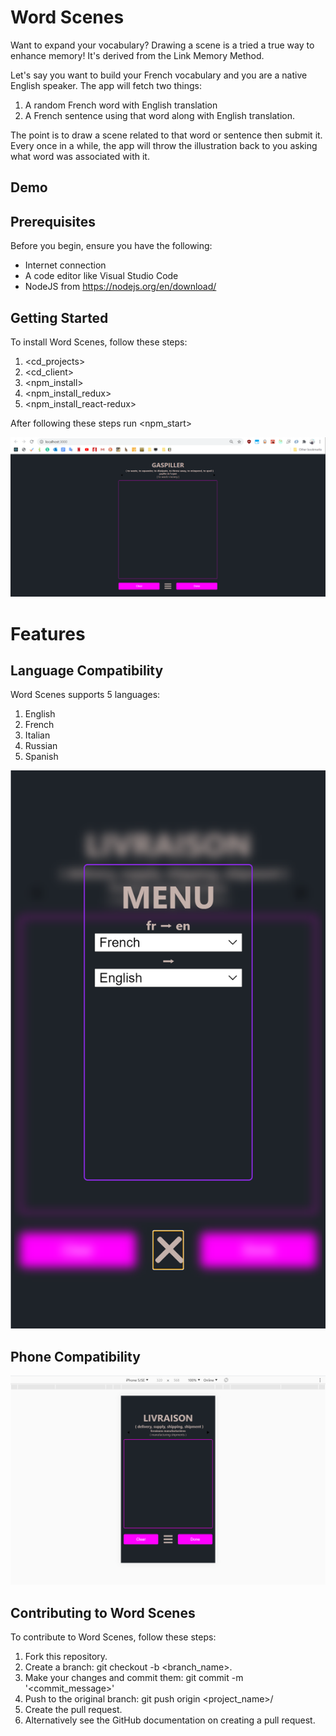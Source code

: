 # Word Scenes
Want to expand your vocabulary? Drawing a scene is a tried a true way to enhance memory! It's derived from the Link Memory Method.

Let's say you want to build your French vocabulary and you are a native English speaker. The app will fetch two things: 
1. A random French word with English translation 
2. A French sentence using that word along with English translation. 

The point is to draw a scene related to that word or sentence then submit it. 
Every once in a while, the app will throw the illustration back to you asking what word was associated with it.

## Demo


## Prerequisites
Before you begin, ensure you have the following:
* Internet connection
* A code editor like Visual Studio Code
* NodeJS from https://nodejs.org/en/download/

## Getting Started
To install Word Scenes, follow these steps:
1. <cd_projects>
2. <cd_client>
3. <npm_install>
4. <npm_install_redux>
5. <npm_install_react-redux>

After following these steps run <npm_start>

![til](./assets/gaspiller.png)


# Features
## Language Compatibility
Word Scenes supports 5 languages:
1. English
2. French
3. Italian
4. Russian
5. Spanish

![til](./assets/Menu.png)

## Phone Compatibility

![til](assets/Livraison.png)

## Contributing to Word Scenes
To contribute to Word Scenes, follow these steps:
1. Fork this repository.
2. Create a branch: git checkout -b <branch_name>.
3. Make your changes and commit them: git commit -m '<commit_message>'
4. Push to the original branch: git push origin <project_name>/<location>
5. Create the pull request.
6. Alternatively see the GitHub documentation on creating a pull request.